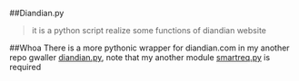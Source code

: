 ##Diandian.py
> it is a python script
> realize some functions of diandian website
  
##Whoa
There is a more pythonic wrapper for diandian.com in my another repo gwaller [diandian.py](https://github.com/Zuckonit/gwaller2/blob/master/lib/diandian.py),
note that my another module [smartreq.py](https://github.com/Zuckonit/gwaller2/blob/master/lib/smartreq.py) is required 

